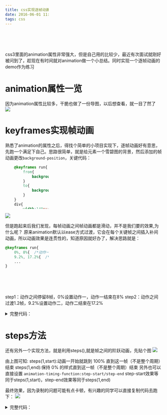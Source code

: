 ```yaml
---
title: css实现逐帧动画
date: 2016-06-01 11:55:00
tags: css
---
```


css3里面的animation属性非常强大，但是自己用的比较少，最近有次面试就刚好被问到了，趁现在有时间就对animation做一个小总结。同时实现一个逐帧动画的demo作为练习
<!-- more -->

# animation属性一览
因为animation属性比较多，干脆也做了一份导图，以后想查看，就一目了然了
![](http://cdn.blog.ifengzp.com/animation/animation_attr.jpg)

# keyframes实现帧动画
熟悉了animation的属性之后，得找个简单的小项目实现下，逐帧动画好有意思，先跑一个满足下自己。思路很简单，就是给元素一个雪碧图的背景，然后添加的帧动画更改`background-position`，关键代码：
```css
    @keyframes run{
        from{
            background-position: 0 0;
        }
        to{
            background-position: -1540px 0 ;
        }
    }
    div{
        width:140px;
        height:140px;
        background: url(run.png);
        animation-name：run;
        animation-duration:1s;
        animation-iteration-count:infinite;
    }
```
![](http://cdn.blog.ifengzp.com/animation/step_gif_half.gif)

但是跑起来后我们发现，每帧动画之间帧动画都是滑动，并不是我们要的效果,为什么呢？
原来animation默认以ease方式过渡，它会在每个关键帧之间插入补间动画，所以动画效果是连贯性的，知道原因就好办了，解决思路就是：
```css
@keyframes run{
    0%, 8%{  /*动作一*/  }
    9.2%, 17.2%{  /*动作二*/  }
    ...
}
```
step1：动作之间停留8帧，0%设置动作一，动作一结束在8%
step2：动作之间过渡1.2帧，9.2%设置动作二，动作二结束在17.2%

<details>
    <summary>完整代码：</summary>
    ```html
    <!DOCTYPE html>
    <html lang="en">
    <head>
        <meta charset="UTF-8">
        <title>css3逐帧动画</title>
        <style>
        @keyframes run{
        0%, 8%{  background-position: 0 0;  }
        9.2%, 17.2%{  background-position: -140px 0;  }
        18.4%, 26.4%{  background-position: -280px 0 ;  }
        27.6%, 35.6%{  background-position: -420px 0 ;  }
        36.8%, 44.8%{  background-position: -560px 0 ;  }
        46%, 54%{  background-position: -700px 0 ;  }
        55.2%, 63.2%{  background-position: -840px 0 ;  }
        64.4%, 72.4%{  background-position: -980px 0 ;  }
        73.6%, 81.6%{  background-position: -1120px 0 ;  }
        82.8%, 90.8%{  background-position: -1400px 0 ;  }
        92%, 100%{  background-position: -1540px 0 ;  }
        }
        @-webkit-keyframes run{
        0%, 8%{  background-position: 0 0;  }
        9.2%, 17.2%{  background-position: -140px 0;  }
        18.4%, 26.4%{  background-position: -280px 0 ;  }
        27.6%, 35.6%{  background-position: -420px 0 ;  }
        36.8%, 44.8%{  background-position: -560px 0 ;  }
        46%, 54%{  background-position: -700px 0 ;  }
        55.2%, 63.2%{  background-position: -840px 0 ;  }
        64.4%, 72.4%{  background-position: -980px 0 ;  }
        73.6%, 81.6%{  background-position: -1120px 0 ;  }
        82.8%, 90.8%{  background-position: -1400px 0 ;  }
        92%, 100%{  background-position: -1540px 0 ;  }
        }
        div{
            width:140px;
            height:140px;
            background: url(http://images2015.cnblogs.com/blog/754767/201606/754767-20160601000042992-1734972084.png) ;
            animation:run 1s infinite;
                -webkit-animation:run 1s infinite;
            animation-fill-mode : backwards;
                -webkit-animation-fill-mode : backwards;
        }
        </style>
    </head>
    <body>
        <div></div>
    </body>
    </html>
    ```
</details>

# steps方法
还有另外一个实现方法，就是利用steps(),就是帧之间的阶跃动画，先贴个图
![](http://cdn.blog.ifengzp.com/animation/animation_step.png)

由上图可知:
steps(1,start):动画一开始就跳到 100% 直到这一帧（不是整个周期）结束
steps(1,end):保持 0% 的样式直到这一帧（不是整个周期）结束
另外也可以直接设置 `animation-timing-function:step-start/step-end`
step-start效果等同于steps(1,start)，step-end效果等同于steps(1,end)

最终效果，因为录制的问题可能有点卡顿，有兴趣的同学可以直接复制代码去跑下：
![](http://cdn.blog.ifengzp.com/animation/step_gif_finish.gif)

<details>
    <summary>完整代码：</summary>
    ```html
    <!DOCTYPE html>
        <html lang="en">
        <head>
            <meta charset="UTF-8">
            <title>css3逐帧动画</title>
            <style>
            @keyframes run{
                0%{
                    background-position: 0 0;
                }
                8.333%{
                    background-position: -140px 0;
                }
                16.666%{
                    background-position: -280px 0 ;
                }
                25.0%{
                    background-position: -420px 0 ;
                }
                33.333%{
                    background-position: -560px 0 ;
                }
                41.666%{
                    background-position: -700px 0 ;
                }
                50.0%{
                    background-position: -840px 0 ;
                }
                58.333%{
                    background-position: -980px 0 ;
                }
                66.666%{
                    background-position: -1120px 0 ;
                }
                75.0%{
                    background-position: -1260px 0 ;
                }
                83.333%{
                    background-position: -1400px 0 ;
                }
                91.666%{
                    background-position: -1540px 0 ;
                }
                100%{
                    background-position: 0 0 ;
                }
            }
            @-webkit-keyframes run{
                0%{
                    background-position: 0 0;
                }
                8.333%{
                    background-position: -140px 0;
                }
                16.666%{
                    background-position: -280px 0 ;
                }
                25.0%{
                    background-position: -420px 0 ;
                }
                33.333%{
                    background-position: -560px 0 ;
                }
                41.666%{
                    background-position: -700px 0 ;
                }
                50.0%{
                    background-position: -840px 0 ;
                }
                58.333%{
                    background-position: -980px 0 ;
                }
                66.666%{
                    background-position: -1120px 0 ;
                }
                75.0%{
                    background-position: -1260px 0 ;
                }
                83.333%{
                    background-position: -1400px 0 ;
                }
                91.666%{
                    background-position: -1540px 0 ;
                }
                100%{
                    background-position: 0 0 ;
                }
            }
            div{
                width:140px;
                height:140px;
                background: url(http://images2015.cnblogs.com/blog/754767/201606/754767-20160601000042992-1734972084.png) ;
                animation:run 1s steps(1, start) infinite;
                    -webkit-animation:run 1s steps(1, start) infinite;
            }
            </style>
        </head>
        <body>
            <div></div>
        </body>
    ```
</details>
